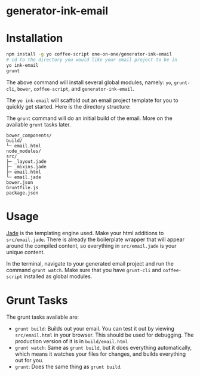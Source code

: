 # generator-ink-email

# Installation

```bash
npm install -g yo coffee-script one-on-one/generator-ink-email
# cd to the directory you would like your email project to be in
yo ink-email
grunt
```

The above command will install several global modules, namely: `yo`,
`grunt-cli`, `bower`, `coffee-script`, and `generator-ink-email`.

The `yo ink-email` will scaffold out an email project template for you to
quickly get started. Here is the directory structure:

The `grunt` command will do an initial build of the email. More on the available
`grunt` tasks later.

<!--
└
├
─
│
-->

```
bower_components/
build/
└─ email.html
node_modules/
src/
├─ _layout.jade
├─ _mixins.jade
├─ email.html
└─ email.jade
bower.json
Gruntfile.js
package.json
```

# Usage

[Jade](http://jade-lang.com/) is the templating engine used. Make your html
additions to `src/email.jade`. There is already the boilerplate wrapper that
will appear around the compiled content, so everything in `src/email.jade` is
your unique content.

In the terminal, navigate to your generated email project and run the command
`grunt watch`. Make sure that you have `grunt-cli` and `coffee-script` installed
as global modules.

# Grunt Tasks

The grunt tasks available are:

* `grunt build`: Builds out your email. You can test it out by viewing
`src/email.html` in your browser. This should be used for debugging. The
production version of it is in `build/email.html`
* `grunt watch`: Same as `grunt build`, but it does everything automatically,
which means it watches your files for changes, and builds everything out for
you.
* `grunt`: Does the same thing as `grunt build`.
